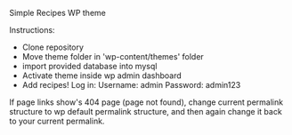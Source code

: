 Simple Recipes WP theme

Instructions:
 - Clone repository
 - Move theme folder in 'wp-content/themes' folder
 - import provided database into mysql
 - Activate theme inside wp admin dashboard
 - Add recipes!
Log in:
  Username: admin
  Password: admin123

If page links show's 404 page (page not found), change current permalink structure to wp default permalink structure,
and then again change it back to your current  permalink.

